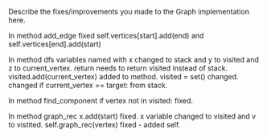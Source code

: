 Describe the fixes/improvements you made to the Graph implementation here.


In method add_edge fixed  self.vertices[start].add(end) and self.vertices[end].add(start)

In method dfs variables named with x changed to stack and y to visited and z to current_vertex. return needs to return visited instead of stack. visited.add(current_vertex) added to method.  visited = set() changed. changed if current_vertex == target: from stack. 

In method find_component if vertex not in visited: fixed.

In method graph_rec x.add(start) fixed. x variable changed to visited and v to vistited. self.graph_rec(vertex) fixed -  added self.